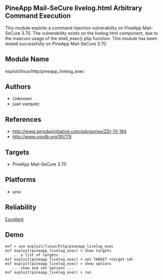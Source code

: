 ## PineApp Mail-SeCure livelog.html Arbitrary Command Execution

This module exploits a command injection vulnerability on 
PineApp Mail-SeCure 3.70. The vulnerability exists on the 
livelog.html component, due to the insecure usage of the 
shell_exec() php function. This module has been tested 
successfully on PineApp Mail-SeCure 3.70.


## Module Name
exploit/linux/http/pineapp_livelog_exec

## Authors
* Unknown
* juan vazquez


## References
* http://www.zerodayinitiative.com/advisories/ZDI-13-184
* http://www.osvdb.org/95779



## Targets
* PineApp Mail-SeCure 3.70


## Platforms
* unix

## Reliability
[Excellent](https://github.com/rapid7/metasploit-framework/wiki/Exploit-Ranking)

## Demo

```
msf > use exploit/linux/http/pineapp_livelog_exec
msf exploit(pineapp_livelog_exec) > show targets
   ... a list of targets ...
msf exploit(pineapp_livelog_exec) > set TARGET <target-id>
msf exploit(pineapp_livelog_exec) > show options
   ... show and set options ...
msf exploit(pineapp_livelog_exec) > run
```
    
    